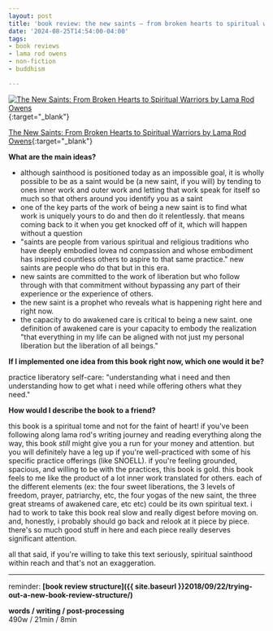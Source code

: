 ```yaml
---
layout: post
title: 'book review: the new saints — from broken hearts to spiritual warriors by lama rod owens'
date: '2024-08-25T14:54:00-04:00'
tags:
- book reviews
- lama rod owens
- non-fiction
- buddhism

--- 
```



[![The New Saints: From Broken Hearts to Spiritual Warriors by Lama Rod Owens](https://images-na.ssl-images-amazon.com/images/S/compressed.photo.goodreads.com/books/1681806378i/83667587.jpg)](https://www.goodreads.com/book/show/83667587-the-new-saints){:target="_blank"}

[The New Saints: From Broken Hearts to Spiritual Warriors by Lama Rod Owens](https://www.goodreads.com/book/show/83667587-the-new-saints){:target="_blank"}

<b>What are the main ideas?</b> 

- although sainthood is positioned today as an impossible goal, it is wholly possible to be as a saint would be (a new saint, if you will) by tending to ones inner work and outer work and letting that work speak for itself so much so that others around you identify you as a saint
- one of the key parts of the work of being a new saint is to find what work is uniquely yours to do and then do it relentlessly. that means coming back to it when you get knocked off of it, which will happen without a question
- "saints are people from various spiritual and religious traditions who have deeply embodied lovea nd compassion and whose embodiment has inspired countless others to aspire to that same practice." new saints are people who do that but in this era. 
- new saints are committed to the work of liberation but who follow through with that commitment without bypassing any part of their experience or the experience of others. 
- the new saint is a prophet who reveals what is happening right here and right now. 
- the capacity to do awakened care is critical to being a new saint. one definition of awakened care is your capacity to embody the realization "that everything in my life can be aligned with not just my personal liberation but the liberation of all beings."


<b>If I implemented one idea from this book right now, which one would it be?</b>

practice liberatory self-care: "understanding what i need and then understanding how to get what i need while offering others what they need."


<b>How would I describe the book to a friend?</b>

this book is a spiritual tome and not for the faint of heart! if you've been following along lama rod's writing journey and reading everything along the way, this book *still* might give you a run for your money and attention. but you will definitely have a leg up if you're well-practiced with some of his specific practice offerings (like SNOELL). if you're feeling grounded, spacious, and willing to be with the practices, this book is gold. this book feels to me like the product of a lot inner work translated for others. each of the different elements (ex: the four sweet liberations, the 3 levels of freedom, prayer, patriarchy, etc, the four yogas of the new saint, the three great streams of awakened care, etc etc) could be its own spiritual text. i had to work to take this book real slow and really digest before moving on. and, honestly, i probably should go back and relook at it piece by piece. there's so much good stuff in here and each piece really deserves significant attention. 

all that said, if you're willing to take this text seriously, spiritual sainthood within reach and that's not an exaggeration. 



---

reminder: **[book review structure]({{ site.baseurl }}2018/09/22/trying-out-a-new-book-review-structure/)**


<!-- &#042; = asterisk -->
<!-- &#039; = single quote '-->

**words / writing / post-processing**  
490w / 21min / 8min